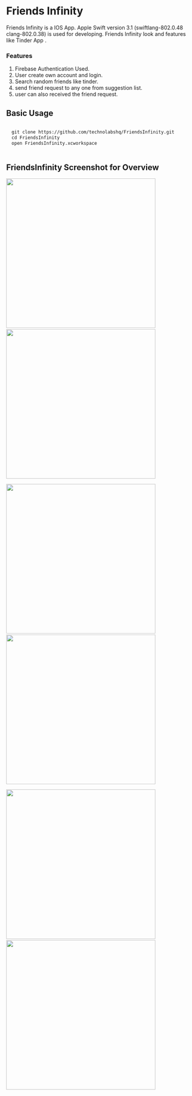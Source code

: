 #  Friends Infinity

  Friends Infinity is a IOS App. Apple Swift version 3.1 (swiftlang-802.0.48 clang-802.0.38) is used for developing. 
  Friends Infinity look and features like Tinder App .
  
### Features
  1. Firebase Authentication Used.
  2. User create own account and login.
  3. Search random friends like tinder.
  4. send friend request to any one from suggestion list.
  5. user can also received the friend request.
  
## Basic Usage 

```markdown

  git clone https://github.com/technolabshq/FriendsInfinity.git
  cd FriendsInfinity
  open FriendsInfinity.xcworkspace
  
```

## FriendsInfinity Screenshot for Overview

<img src="capture/icon.png" width="400"> &nbsp; <img src="capture/signup.png"  width="400">

<img src="capture/login.png" width="400" > &nbsp; <img src="capture/home.png"  width="400">

<img src="capture/user_detail.png" width="400"> &nbsp; <img src="capture/friends_list.png"  width="400">


